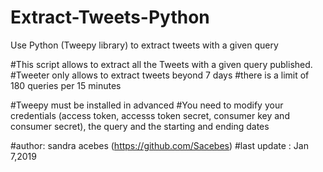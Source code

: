 # Extract-Tweets-Python
Use Python (Tweepy library) to extract tweets with a given query

#This script allows to extract all the Tweets with a given query published.
#Tweeter only allows to extract tweets beyond 7 days
#there is a limit of 180 queries per 15 minutes

#Tweepy must be installed in advanced
#You need to modify your credentials (access token, accesss token secret, consumer key and consumer secret), the query and the starting and ending dates

#author: sandra acebes (https://github.com/Sacebes)
#last update : Jan 7,2019

